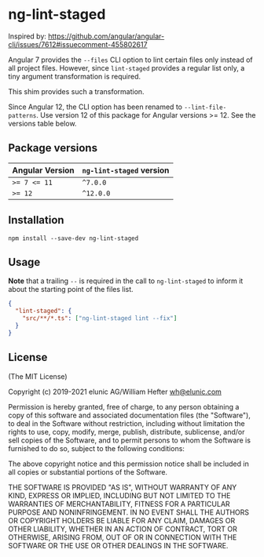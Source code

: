 # ng-lint-staged

Inspired by: https://github.com/angular/angular-cli/issues/7612#issuecomment-455802617

Angular 7 provides the `--files` CLI option to lint certain files only instead of all project files. However, since `lint-staged` provides a regular list only, a tiny argument transformation is required.

This shim provides such a transformation.

Since Angular 12, the CLI option has been renamed to `--lint-file-patterns`. Use version 12 of this package for Angular versions >= 12. See the versions table below.

## Package versions

| Angular Version | `ng-lint-staged` version |
| --------------- | ------------------------ |
| `>= 7 <= 11`    | `^7.0.0`                 |
| `>= 12`         | `^12.0.0`                |

## Installation

`npm install --save-dev ng-lint-staged`

## Usage

**Note** that a trailing `--` is required in the call to `ng-lint-staged` to inform it about the starting point of the files list.

```json
{
  "lint-staged": {
    "src/**/*.ts": ["ng-lint-staged lint --fix"]
  }
}
```

## License

(The MIT License)

Copyright (c) 2019-2021 elunic AG/William Hefter <wh@elunic.com>

Permission is hereby granted, free of charge, to any person obtaining a copy
of this software and associated documentation files (the "Software"), to deal
in the Software without restriction, including without limitation the rights
to use, copy, modify, merge, publish, distribute, sublicense, and/or sell
copies of the Software, and to permit persons to whom the Software is
furnished to do so, subject to the following conditions:

The above copyright notice and this permission notice shall be included in all
copies or substantial portions of the Software.

THE SOFTWARE IS PROVIDED "AS IS", WITHOUT WARRANTY OF ANY KIND, EXPRESS OR
IMPLIED, INCLUDING BUT NOT LIMITED TO THE WARRANTIES OF MERCHANTABILITY,
FITNESS FOR A PARTICULAR PURPOSE AND NONINFRINGEMENT. IN NO EVENT SHALL THE
AUTHORS OR COPYRIGHT HOLDERS BE LIABLE FOR ANY CLAIM, DAMAGES OR OTHER
LIABILITY, WHETHER IN AN ACTION OF CONTRACT, TORT OR OTHERWISE, ARISING FROM,
OUT OF OR IN CONNECTION WITH THE SOFTWARE OR THE USE OR OTHER DEALINGS IN THE
SOFTWARE.
